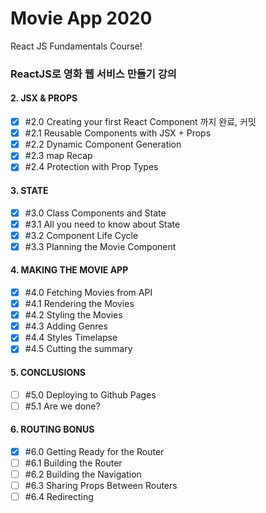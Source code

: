 #  Movie App 2020 

React JS Fundamentals Course! 


### ReactJS로 영화 웹 서비스 만들기 강의 

#### 2. JSX & PROPS
-[x] \#2.0 Creating your first React Component 까지 완료, 커밋 
-[x] \#2.1 Reusable Components with JSX + Props 
-[x] \#2.2 Dynamic Component Generation 
-[x] \#2.3 map Recap
-[x] \#2.4 Protection with Prop Types

#### 3. STATE
-[x] \#3.0 Class Components and State
-[x] \#3.1 All you need to know about State
-[x] \#3.2 Component Life Cycle
-[x] \#3.3 Planning the Movie Component

#### 4. MAKING THE MOVIE APP
-[x] \#4.0 Fetching Movies from API 
-[x] \#4.1 Rendering the Movies
-[x] \#4.2 Styling the Movies
-[x] \#4.3 Adding Genres
-[x] \#4.4 Styles Timelapse
-[x] \#4.5 Cutting the summary

#### 5. CONCLUSIONS
-[ ] \#5.0 Deploying to Github Pages
-[ ] \#5.1 Are we done?

#### 6. ROUTING BONUS
-[x] \#6.0 Getting Ready for the Router
-[ ] \#6.1 Building the Router
-[ ] \#6.2 Building the Navigation
-[ ] \#6.3 Sharing Props Between Routers
-[ ] \#6.4 Redirecting
